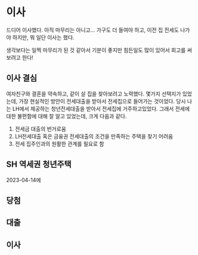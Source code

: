 # 이사

드디어 이사했다. 아직 마무리는 아니고... 가구도 더 들여야 하고, 이전 집 전세도 나가야 하지만, 뭐 일단 이사는 했다.

생각보다는 일찍 마무리가 된 것 같아서 기분이 좋지만 힘든일도 많이 있어서 회고를 써보려고 한다!

## 이사 결심

여자친구와 결혼을 약속하고, 같이 살 집을 찾아보려고 노력했다. 몇가지 선택지가 있었는데, 가장 현실적인 방안이 전세대출을 받아서 전세집으로 들어가는 것이었다. 당시 나는 LH에서 제공하는 청년전세대출을 받아서 전세집에 거주하고있었다. 그래서 전세에 대한 불편함에 대해 잘 알고 있었는데, 크게 다음과 같다.

1. 전세금 대출의 번거로움
2. LH전세대출 혹은 금융권 전세대출의 조건을 만족하는 주택을 찾기 어려움
3. 전세 집주인과의 원활한 관계를 필요로 함

## SH 역세권 청년주택

2023-04-14에

## 당첨

## 대출

## 이사
